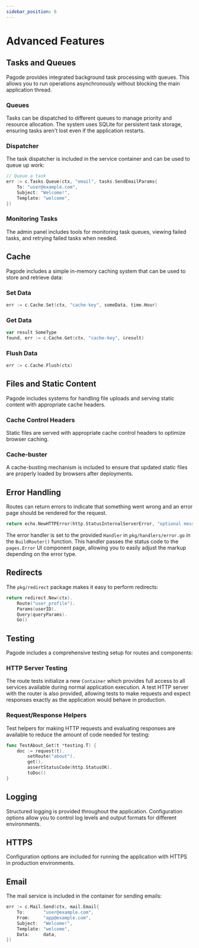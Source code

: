 ```yaml
---
sidebar_position: 6
---
```


# Advanced Features

## Tasks and Queues

Pagode provides integrated background task processing with queues. This allows you to run operations asynchronously without blocking the main application thread.

### Queues

Tasks can be dispatched to different queues to manage priority and resource allocation. The system uses SQLite for persistent task storage, ensuring tasks aren't lost even if the application restarts.

### Dispatcher

The task dispatcher is included in the service container and can be used to queue up work:

```go
// Queue a task
err := c.Tasks.Queue(ctx, "email", tasks.SendEmailParams{
    To: "user@example.com",
    Subject: "Welcome!",
    Template: "welcome",
})
```

### Monitoring Tasks

The admin panel includes tools for monitoring task queues, viewing failed tasks, and retrying failed tasks when needed.

## Cache

Pagode includes a simple in-memory caching system that can be used to store and retrieve data:

### Set Data

```go
err := c.Cache.Set(ctx, "cache-key", someData, time.Hour)
```

### Get Data

```go
var result SomeType
found, err := c.Cache.Get(ctx, "cache-key", &result)
```

### Flush Data

```go
err := c.Cache.Flush(ctx)
```

## Files and Static Content

Pagode includes systems for handling file uploads and serving static content with appropriate cache headers.

### Cache Control Headers

Static files are served with appropriate cache control headers to optimize browser caching.

### Cache-buster

A cache-busting mechanism is included to ensure that updated static files are properly loaded by browsers after deployments.

## Error Handling

Routes can return errors to indicate that something went wrong and an error page should be rendered for the request. 

```go
return echo.NewHTTPError(http.StatusInternalServerError, "optional message")
```

The error handler is set to the provided `Handler` in `pkg/handlers/error.go` in the `BuildRouter()` function. This handler passes the status code to the `pages.Error` UI component page, allowing you to easily adjust the markup depending on the error type.

## Redirects

The `pkg/redirect` package makes it easy to perform redirects:

```go
return redirect.New(ctx).
    Route("user_profile").
    Params(userID).
    Query(queryParams).
    Go()
```

## Testing

Pagode includes a comprehensive testing setup for routes and components:

### HTTP Server Testing

The route tests initialize a new `Container` which provides full access to all services available during normal application execution. A test HTTP server with the router is also provided, allowing tests to make requests and expect responses exactly as the application would behave in production.

### Request/Response Helpers

Test helpers for making HTTP requests and evaluating responses are available to reduce the amount of code needed for testing:

```go
func TestAbout_Get(t *testing.T) {
    doc := request(t).
        setRoute("about").
        get().
        assertStatusCode(http.StatusOK).
        toDoc()
}
```

## Logging

Structured logging is provided throughout the application. Configuration options allow you to control log levels and output formats for different environments.

## HTTPS

Configuration options are included for running the application with HTTPS in production environments.

## Email

The mail service is included in the container for sending emails:

```go
err := c.Mail.Send(ctx, mail.Email{
    To:       "user@example.com",
    From:     "app@example.com",
    Subject:  "Welcome!",
    Template: "welcome",
    Data:     data,
})
```
